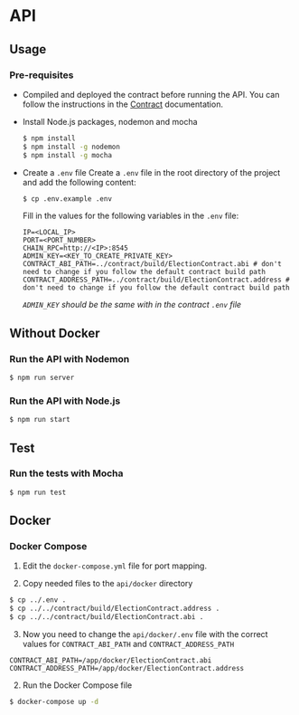# API

## Usage

### Pre-requisites

- Compiled and deployed the contract before running the API. You can follow the instructions in the [Contract](../contract/README.md) documentation.

- Install Node.js packages, nodemon and mocha
	```bash	
	$ npm install
	$ npm install -g nodemon
	$ npm install -g mocha
	```

- Create a `.env` file
	Create a `.env` file in the root directory of the project and add the following content:
	```bash
	$ cp .env.example .env
	```

	Fill in the values for the following variables in the `.env` file:
	```env
	IP=<LOCAL_IP>
	PORT=<PORT_NUMBER>
	CHAIN_RPC=http://<IP>:8545
	ADMIN_KEY=<KEY_TO_CREATE_PRIVATE_KEY>
	CONTRACT_ABI_PATH=../contract/build/ElectionContract.abi # don't need to change if you follow the default contract build path
	CONTRACT_ADDRESS_PATH=../contract/build/ElectionContract.address # don't need to change if you follow the default contract build path
	```
	*`ADMIN_KEY` should be the same with in the contract `.env` file*

## Without Docker
### Run the API with Nodemon

```bash
$ npm run server
```

### Run the API with Node.js

```bash
$ npm run start
```

## Test
### Run the tests with Mocha

```bash
$ npm run test
```

## Docker
### Docker Compose

1. Edit the `docker-compose.yml` file for port mapping.

2. Copy needed files to the `api/docker` directory
```bash
$ cp ../.env .
$ cp ../../contract/build/ElectionContract.address .
$ cp ../../contract/build/ElectionContract.abi .
```

3. Now you need to change the `api/docker/.env` file with the correct values for `CONTRACT_ABI_PATH` and `CONTRACT_ADDRESS_PATH`
```env
CONTRACT_ABI_PATH=/app/docker/ElectionContract.abi
CONTRACT_ADDRESS_PATH=/app/docker/ElectionContract.address
```

2. Run the Docker Compose file
```bash
$ docker-compose up -d
```
